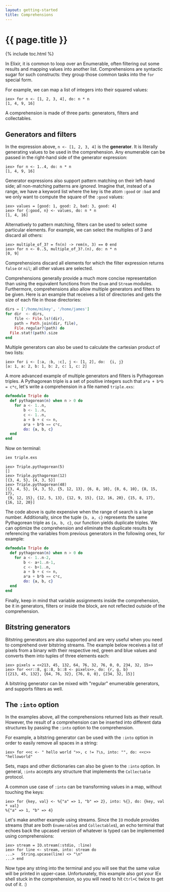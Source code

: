```yaml
---
layout: getting-started
title: Comprehensions
---
```


# {{ page.title }}

{% include toc.html %}

In Elixir, it is common to loop over an Enumerable, often filtering out some results and mapping values into another list. Comprehensions are syntactic sugar for such constructs: they group those common tasks into the `for` special form.

For example, we can map a list of integers into their squared values:

```iex
iex> for n <- [1, 2, 3, 4], do: n * n
[1, 4, 9, 16]
```

A comprehension is made of three parts: generators, filters and collectables.

## Generators and filters

In the expression above, `n <- [1, 2, 3, 4]` is the **generator**. It is literally generating values to be used in the comprehension. Any enumerable can be passed in the right-hand side of the generator expression:

```iex
iex> for n <- 1..4, do: n * n
[1, 4, 9, 16]
```

Generator expressions also support pattern matching on their left-hand side; all non-matching patterns are *ignored*. Imagine that, instead of a range, we have a keyword list where the key is the atom `:good` or `:bad` and we only want to compute the square of the `:good` values:

```iex
iex> values = [good: 1, good: 2, bad: 3, good: 4]
iex> for {:good, n} <- values, do: n * n
[1, 4, 16]
```

Alternatively to pattern matching, filters can be used to select some particular elements. For example, we can select the multiples of 3 and discard all others:

```iex
iex> multiple_of_3? = fn(n) -> rem(n, 3) == 0 end
iex> for n <- 0..5, multiple_of_3?.(n), do: n * n
[0, 9]
```

Comprehensions discard all elements for which the filter expression returns `false` or `nil`; all other values are selected.

Comprehensions generally provide a much more concise representation than using the equivalent functions from the `Enum` and `Stream` modules. Furthermore, comprehensions also allow multiple generators and filters to be given. Here is an example that receives a list of directories and gets the size of each file in those directories:

```elixir
dirs = ['/home/mikey', '/home/james']
for dir  <- dirs,
    file <- File.ls!(dir),
    path = Path.join(dir, file),
    File.regular?(path) do
  File.stat!(path).size
end
```

Multiple generators can also be used to calculate the cartesian product of two lists:

```iex
iex> for i <- [:a, :b, :c], j <- [1, 2], do:  {i, j}
[a: 1, a: 2, b: 1, b: 2, c: 1, c: 2]
```

A more advanced example of multiple generators and filters is Pythagorean triples. A Pythagorean triple is a set of positive integers such that `a*a + b*b = c*c`, let's write a comprehension in a file named `triple.exs`:

```elixir
defmodule Triple do
  def pythagorean(n) when n > 0 do
    for a <- 1..n,
        b <- 1..n,
        c <- 1..n,
        a + b + c <= n,
        a*a + b*b == c*c,
        do: {a, b, c}
  end
end
```

Now on terminal:

```bash
iex triple.exs
```

```iex
iex> Triple.pythagorean(5)
[]
iex> Triple.pythagorean(12)
[{3, 4, 5}, {4, 3, 5}]
iex> Triple.pythagorean(48)
[{3, 4, 5}, {4, 3, 5}, {5, 12, 13}, {6, 8, 10}, {8, 6, 10}, {8, 15, 17},
 {9, 12, 15}, {12, 5, 13}, {12, 9, 15}, {12, 16, 20}, {15, 8, 17}, {16, 12, 20}]
```

The code above is quite expensive when the range of search is a large number. Additionally, since the tuple `{b, a, c}` represents the same Pythagorean triple as `{a, b, c}`, our function yields duplicate triples. We can optimize the comprehension and eliminate the duplicate results by referencing the variables from previous generators in the following ones, for example:

```elixir
defmodule Triple do
  def pythagorean(n) when n > 0 do
    for a <- 1..n-2,
        b <- a+1..n-1,
        c <- b+1..n,
        a + b + c <= n,
        a*a + b*b == c*c,
        do: {a, b, c}
  end
end
```

Finally, keep in mind that variable assignments inside the comprehension, be it in generators, filters or inside the block, are not reflected outside of the comprehension.

## Bitstring generators

Bitstring generators are also supported and are very useful when you need to comprehend over bitstring streams. The example below receives a list of pixels from a binary with their respective red, green and blue values and converts them into tuples of three elements each:

```iex
iex> pixels = <<213, 45, 132, 64, 76, 32, 76, 0, 0, 234, 32, 15>>
iex> for <<r::8, g::8, b::8 <- pixels>>, do: {r, g, b}
[{213, 45, 132}, {64, 76, 32}, {76, 0, 0}, {234, 32, 15}]
```

A bitstring generator can be mixed with "regular" enumerable generators, and supports filters as well.

## The `:into` option

In the examples above, all the comprehensions returned lists as their result. However, the result of a comprehension can be inserted into different data structures by passing the `:into` option to the comprehension.

For example, a bitstring generator can be used with the `:into` option in order to easily remove all spaces in a string:

```iex
iex> for <<c <- " hello world ">>, c != ?\s, into: "", do: <<c>>
"helloworld"
```

Sets, maps and other dictionaries can also be given to the `:into` option. In general, `:into` accepts any structure that implements the `Collectable` protocol.

A common use case of `:into` can be transforming values in a map, without touching the keys:

```iex
iex> for {key, val} <- %{"a" => 1, "b" => 2}, into: %{}, do: {key, val * val}
%{"a" => 1, "b" => 4}
```

Let's make another example using streams. Since the `IO` module provides streams (that are both `Enumerable`s and `Collectable`s), an echo terminal that echoes back the upcased version of whatever is typed can be implemented using comprehensions:

```iex
iex> stream = IO.stream(:stdio, :line)
iex> for line <- stream, into: stream do
...>   String.upcase(line) <> "\n"
...> end
```

Now type any string into the terminal and you will see that the same value will be printed in upper-case. Unfortunately, this example also got your IEx shell stuck in the comprehension, so you will need to hit `Ctrl+C` twice to get out of it. :)
